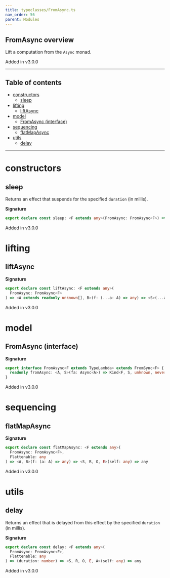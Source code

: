 ```yaml
---
title: typeclasses/FromAsync.ts
nav_order: 56
parent: Modules
---
```


## FromAsync overview

Lift a computation from the `Async` monad.

Added in v3.0.0

---

<h2 class="text-delta">Table of contents</h2>

- [constructors](#constructors)
  - [sleep](#sleep)
- [lifting](#lifting)
  - [liftAsync](#liftasync)
- [model](#model)
  - [FromAsync (interface)](#fromasync-interface)
- [sequencing](#sequencing)
  - [flatMapAsync](#flatmapasync)
- [utils](#utils)
  - [delay](#delay)

---

# constructors

## sleep

Returns an effect that suspends for the specified `duration` (in millis).

**Signature**

```ts
export declare const sleep: <F extends any>(FromAsync: FromAsync<F>) => <S>(duration: number) => any
```

Added in v3.0.0

# lifting

## liftAsync

**Signature**

```ts
export declare const liftAsync: <F extends any>(
  FromAsync: FromAsync<F>
) => <A extends readonly unknown[], B>(f: (...a: A) => any) => <S>(...a: A) => any
```

Added in v3.0.0

# model

## FromAsync (interface)

**Signature**

```ts
export interface FromAsync<F extends TypeLambda> extends FromSync<F> {
  readonly fromAsync: <A, S>(fa: Async<A>) => Kind<F, S, unknown, never, never, A>
}
```

Added in v3.0.0

# sequencing

## flatMapAsync

**Signature**

```ts
export declare const flatMapAsync: <F extends any>(
  FromAsync: FromAsync<F>,
  Flattenable: any
) => <A, B>(f: (a: A) => any) => <S, R, O, E>(self: any) => any
```

Added in v3.0.0

# utils

## delay

Returns an effect that is delayed from this effect by the specified `duration` (in millis).

**Signature**

```ts
export declare const delay: <F extends any>(
  FromAsync: FromAsync<F>,
  Flattenable: any
) => (duration: number) => <S, R, O, E, A>(self: any) => any
```

Added in v3.0.0
